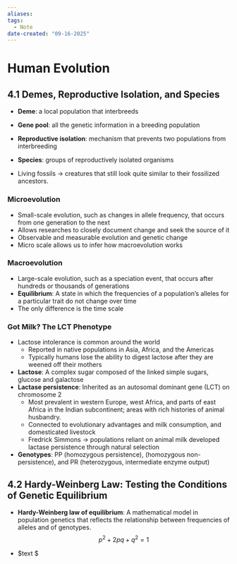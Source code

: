 ```yaml
---
aliases:
tags:
  - Note
date-created: "09-16-2025"
---
```

# Human Evolution

## 4.1 Demes, Reproductive Isolation, and Species
- **Deme**: a local population that interbreeds
- **Gene pool**: all the genetic information in a breeding population
- **Reproductive isolation**: mechanism that prevents two populations from interbreeding
- **Species**: groups of reproductively isolated organisms

- Living fossils → creatures that still look quite similar to their fossilized ancestors.

### Microevolution
- Small-scale evolution, such as changes in allele frequency, that occurs from one generation to the next
- Allows researches to closely document change and seek the source of it
- Observable and measurable evolution and genetic change
- Micro scale allows us to infer how macroevolution works
### Macroevolution
- Large-scale evolution, such as a speciation event, that occurs after hundreds or thousands of generations
- **Equilibrium**: A state in which the frequencies of a population’s alleles for a particular trait do not change over time
- The only difference is the time scale
### Got Milk? The LCT Phenotype
- Lactose intolerance is common around the world
	- Reported in native populations in Asia, Africa, and the Americas
	- Typically humans lose the ability to digest lactose after they are weened off their mothers
- **Lactose**: A complex sugar composed of the linked simple sugars, glucose and galactose
- **Lactase persistence**: Inherited as an autosomal dominant gene (LCT) on chromosome 2
	- Most prevalent in western Europe, west Africa, and parts of east Africa in the Indian subcontinent; areas with rich histories of animal husbandry.
	- Connected to evolutionary advantages and milk consumption, and domesticated livestock
	- Fredrick Simmons → populations reliant on animal milk developed lactase persistence through natural selection
- **Genotypes**: PP (homozygous persistence), (homozygous non-persistence), and PR (heterozygous, intermediate enzyme output)
## 4.2 Hardy-Weinberg Law: Testing the Conditions of Genetic Equilibrium
- **Hardy-Weinberg law of equilibrium**: A mathematical model in population genetics that reflects the relationship between frequencies of alleles and of genotypes. $$p^2 + 2pq + q^2 = 1 
$$
 
- $text $